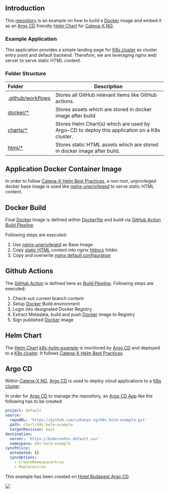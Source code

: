 
## Introduction

This [repository](https://github.com/catenax-ng/k8s-example-argo-cd-project) is an example on how to build a [Docker](https://www.docker.com) image and embed it as an [Argo CD](https://argo-cd.readthedocs.io/en/stable/) friendly [Helm Chart](http://helm.sh/) for [Catena-X NG](https://github.com/catenax-ng).

### Example Application

This application provides a simple landing page for [K8s cluster](http://kubernetes.io/) as cluster entry point and default backend. Therefore, we are leveraging nginx web server to serve static HTML content.

### Folder Structure

| Folder              | Description                                               |
|:---------------------|----------------------------------------------------|
| [.github/workflows](.github/workflows/) | Stores all GitHub relevant items like GitHub actions.  |
| [docker/*](docker/)  | Stores assets which are stored in docker image after build. |
| [charts/*](helm/)  | Stores Helm Chart(s) which are used by Argo-CD to deploy this application on a K8s cluster.  |
| [html/*](html/)  | Stores static HTML assets which are stored in docker image after build. |

## Application Docker Container Image

In order to follow [Catena-X Helm Best Practices](https://catenax-ng.github.io/docs/kubernetes-basics/helm), a non root, unprivileged docker base image is used like [nginx-unprivileged](https://hub.docker.com/r/nginxinc/nginx-unprivileged) to serve static HTML content.

## Docker Build

Final [Docker](https://www.docker.com) Image is defined within [Dockerfile](Dockerfile) and build via [GitHub Action](https://docs.github.com/en/actions) *[Build Pipeline](.github/workflows/main.yml)*.

Following steps are executed:
1. Use [nginx-unprivileged](https://hub.docker.com/r/nginxinc/nginx-unprivileged) as Base Image
2. Copy [static HTML](html/) content into nginx [htdocs](https://www.nginx.com/resources/wiki/start/topics/examples/full/) folder.
3. Copy and overwrite [nginx default configuration](docker/default.conf)

## Github Actions

The [GitHub Action](https://docs.github.com/en/actions) is defined here as *[Build Pipeline](.github/workflows/main.yml)*.
Following steps are executed:

1. Check-out current branch content
2. Setup [Docker](https://www.docker.com) Build environment
3. Login into designated Docker Registry
4. Extract Metadata, build and push [Docker](https://www.docker.com) image to Registry
5. Sign published [Docker](https://www.docker.com) image

## Helm Chart

The [Helm Chart](http://helm.sh/) *[k8s-helm-example](chart/k8s-helm-example/)* is monitored by [Argo CD](https://argo-cd.readthedocs.io/en/stable/) and deployed to a [K8s cluster](http://kubernetes.io/).
It follows [Catena-X Helm Best Practices](https://catenax-ng.github.io/docs/kubernetes-basics/helm).

## Argo CD

Within [Catena-X NG](https://github.com/catenax-ng), [Argo CD](https://argo-cd.readthedocs.io/en/stable/) is used to deploy cloud applications to a [K8s cluster](http://kubernetes.io/).

In order for [Argo CD](https://argo-cd.readthedocs.io/en/stable/) to manage the repository, an [Argo CD App](https://argo-cd.readthedocs.io/en/stable/operator-manual/declarative-setup/#applications) like the following has to be created:

```yaml
project: default
source:
  repoURL: 'https://github.com/catenax-ng/k8s-helm-example.git'
  path: chart/k8s-helm-example
  targetRevision: main
destination:
  server: 'https://kubernetes.default.svc'
  namespace: k8s-helm-example
syncPolicy:
  automated: {}
  syncOptions:
    - CreateNamespace=true
    - Replace=true
```

This example has been created on [Hotel Budapest Argo CD](https://argo.int.demo.catena-x.net/applications).

![](docs/images/argo-cd-app.png)
